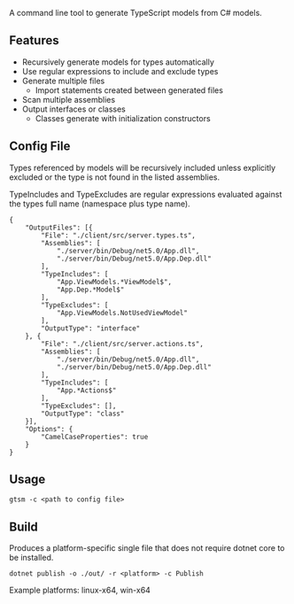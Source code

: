A command line tool to generate TypeScript models from C# models.

## Features
- Recursively generate models for types automatically
- Use regular expressions to include and exclude types
- Generate multiple files
  - Import statements created between generated files
- Scan multiple assemblies
- Output interfaces or classes
  - Classes generate with initialization constructors

## Config File
Types referenced by models will be recursively included unless explicitly excluded or the type is not found in the listed assemblies.

TypeIncludes and TypeExcludes are regular expressions evaluated against the types full name (namespace plus type name).

```
{
	"OutputFiles": [{
		"File": "./client/src/server.types.ts",
		"Assemblies": [
			"./server/bin/Debug/net5.0/App.dll",
			"./server/bin/Debug/net5.0/App.Dep.dll"
		],
		"TypeIncludes": [
			"App.ViewModels.*ViewModel$",
			"App.Dep.*Model$"
		],
		"TypeExcludes": [
			"App.ViewModels.NotUsedViewModel"
		],
		"OutputType": "interface"
	}, {
		"File": "./client/src/server.actions.ts",
		"Assemblies": [
			"./server/bin/Debug/net5.0/App.dll",
			"./server/bin/Debug/net5.0/App.Dep.dll"
		],
		"TypeIncludes": [
			"App.*Actions$"
		],
		"TypeExcludes": [],
		"OutputType": "class"
	}],
	"Options": {
		"CamelCaseProperties": true
	}
}
```

## Usage
```
gtsm -c <path to config file>
```

## Build
Produces a platform-specific single file that does not require dotnet core to be installed.
```
dotnet publish -o ./out/ -r <platform> -c Publish
```
Example platforms: linux-x64, win-x64